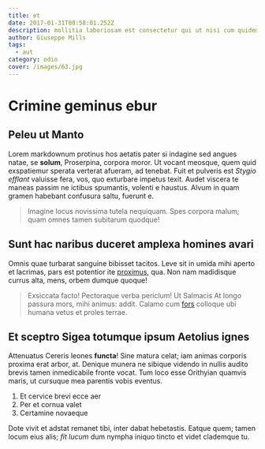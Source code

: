```yaml
---
title: et
date: 2017-01-31T08:58:01.252Z
description: mollitia laboriosam est consectetur qui ut nisi cum quidem qui
author: Giuseppe Mills
tags:
  - aut
category: odio
cover: /images/63.jpg
---
```


# Crimine geminus ebur

## Peleu ut Manto

Lorem markdownum protinus hos aetatis pater si indagine sed angues natae, se
**solum**, Proserpina, corpora moror. Ut vocant meosque, quem quid exspatiemur
sperata verterat afueram, ad tenebat. Fuit et pulveris est *Stygio efflant*
valuisse fera, vos, quo exturbare impetus texit. Audet viscera te maneas passim
ne ictibus spumantis, volenti e haustus. Alvum in quam gramen habebant confusura
saltu, fuerunt e.

> Imagine locus novissima tutela nequiquam. Spes corpora malum; quam omnes tamen
> subitarum quodque!

## Sunt hac naribus duceret amplexa homines avari

Omnis quae turbarat sanguine bibisset tacitos. Leve sit in umida mihi aperto et
lacrimas, pars est potentior ite [proximus](http://sede.com/), qua. Non nam
madidisque currus alta, mens, orbem dumque quoque!

> Exsiccata facto! Pectoraque verba periclum! Ut Salmacis At longo passura mors,
> mihi animus: addit. Calamo cum [fors](http://pars.org/ferrum.html) colloque
> ubi humana vetus et proles terrae.

## Et sceptro Sigea totumque ipsum Aetolius ignes

Attenuatus Cereris leones **functa**! Sine matura celat; iam animas corporis
proxima erat arbor, at. Denique munera ne sibique videndo in nullis audito
brevis tamen inmedicabile fronte vocat. Tum loco esse Orithyian quamvis maris,
ut cursuque mea parentis vobis eventus.

1. Et cervice brevi ecce aer
2. Per et cornua valet
3. Certamine novaeque

Dote vivit et adstat remanet tibi, inter dabat hebetastis. Eatque quem; tamen
locum eius alis; *fit lucum* dum nympha iniquo tincto et videt clademque tu.
